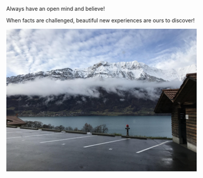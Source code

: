 Always have an open mind and believe! 

When facts are challenged, beautiful new experiences are ours to discover!

![Open Mind](images/openmind.jpg)
